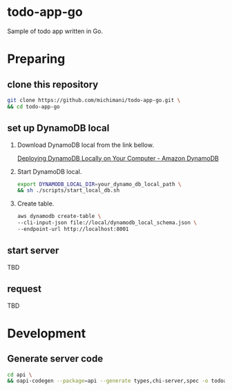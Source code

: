 todo-app-go
===
Sample of todo app written in Go.


# Preparing

## clone this repository

```bash
git clone https://github.com/michimani/todo-app-go.git \
&& cd todo-app-go
```

## set up DynamoDB local

1. Download DynamoDB local from the link bellow.

    [Deploying DynamoDB Locally on Your Computer - Amazon DynamoDB](https://docs.aws.amazon.com/amazondynamodb/latest/developerguide/DynamoDBLocal.DownloadingAndRunning.html)

2. Start DynamoDB local.

    ```bash
    export DYNAMODB_LOCAL_DIR=your_dynamo_db_local_path \
    && sh ./scripts/start_local_db.sh
    ```

3. Create table.

    ```bash
    aws dynamodb create-table \
    --cli-input-json file://local/dynamodb_local_schema.json \
    --endpoint-url http://localhost:8001
    ```

## start server

TBD

## request

TBD

# Development

## Generate server code

```bash
cd api \
&& oapi-codegen --package=api --generate types,chi-server,spec -o todoapp.gen.go  ../spec.yaml
```
